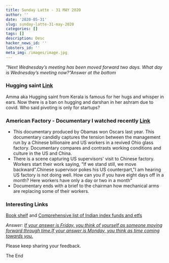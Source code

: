 ```yaml
---
title: Sunday Latte - 31 MAY 2020
author: ''
date: '2020-05-31'
slug: sunday-latte-31-may-2020
categories: []
tags: []
description: Desc
hacker_news_id: ''
lobsters_id: ''
meta_img: /images/image.jpg
---
```


*"Next Wednesday’s meeting has been moved forward two days. What day is Wednesday’s meeting now?”Answer at the bottom*


### Hugging saint [Link](https://mumbaimirror.indiatimes.com/others/sunday-read/hold-that-thought/articleshow/75924579.cms) 
Amma aka Hugging saint from Kerala is famous for her hugs and whisper in ears. Now there is a ban on hugging and darshan in her ashram due to covid.
Who said pivoting is only for startups?


### American Factory - Documentary I watched recently [Link](https://www.netflix.com/watch/81090071)
+ This documentary produced by Obamas won Oscars last year. This documentary candidly captures the tension between the management run by a Chinese billionaire and US workers in a revived Ohio glass factory. Documentary compares and contrasts working conditions and culture in the US and China. 
+ There is a scene capturing US supervisors' visit to Chinese factory. Workers start their work saying, "If we stand still, we move backward".Chinese supervisor pokes his US counterpart,"I am hearing US factory is not doing well. How can you if you have eight days off in a month? Here workers have only a day or two in a month"
+ Documentary ends with a brief to the chairman how mechanical arms are replacing some of their workers.

### Interesting Links
[Book shelf](https://jasonevanish.com/bookshelf/) and [Comprehensive list of Indian index funds and etfs](https://docs.google.com/spreadsheets/d/e/2PACX-1vTNzVEa3-yGqK2AEri-drmF_miBIpH8DwW1infiLgzmi0lU8uqeyzRQ81lbuuZ_GWqH0ZT6LR3Yfrli/pubhtml?gid=1871542133&single=true) 


*Answer: [If your answer is Friday, you think of yourself as someone moving forward through time.If your answer is Monday, you think as time coming towards you.](https://www.bbc.com/future/article/20200520-why-lockdown-life-feels-like-its-going-faster)*

Please keep sharing your feedback.

The End